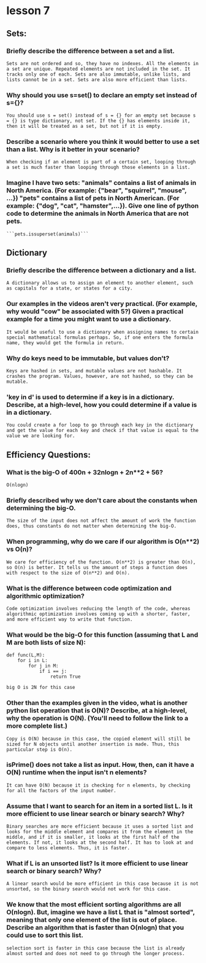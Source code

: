 # lesson 7

## Sets:

### Briefly describe the difference between a set and a list.

	Sets are not ordered and so, they have no indexes. All the elements in a set are unique. Repeated elements are not included in the set. It tracks only one of each. Sets are also immutable, unlike lists, and lists cannot be in a set. Sets are also more efficient than lists.

### Why should you use s=set() to declare an empty set instead of s={}?

	You should use s = set() instead of s = {} for an empty set because s = {} is type dictionary, not set. If the {} has elements inside it, then it will be treated as a set, but not if it is empty.

### Describe a scenario where you think it would better to use a set than a list.  Why is it better in your scenario?

	When checking if an element is part of a certain set, looping through a set is much faster than looping through those elements in a list.

### Imagine I have two sets:  "animals" contains a list of animals in North America.  (For example: {"bear", "squirrel", "mouse", ...})  "pets" contains a list of pets in North American.  (For example: {"dog", "cat", "hamster",...}).  Give one line of python code to determine the animals in North America that are not pets.

	```pets.issuperset(animals)```


## Dictionary

### Briefly describe the difference between a dictionary and a list.

	A dictionary allows us to assign an element to another element, such as capitals for a state, or states for a city.

### Our examples in the videos aren't very practical.  (For example, why would "cow" be associated with 5?)  Given a practical example for a time you might want to use a dictionary.

	It would be useful to use a dictionary when assigning names to certain special mathematical formulas perhaps. So, if one enters the formula name, they would get the formula in return. 

### Why do keys need to be immutable, but values don't?

	Keys are hashed in sets, and mutable values are not hashable. It crashes the program. Values, however, are not hashed, so they can be mutable. 

### 'key in d' is used to determine if a key is in a dictionary.  Describe, at a high-level, how you could determine if a value is in a dictionary. 

	You could create a for loop to go through each key in the dictionary and get the value for each key and check if that value is equal to the value we are looking for. 

## Efficiency Questions:

### What is the big-O of 400n + 32nlogn + 2n**2 + 56?

	O(nlogn)

### Briefly described why we don't care about the constants when determining the big-O.

	The size of the input does not affect the amount of work the function does, thus constants do not matter when determining the big-O.

### When programming, why do we care if our algorithm is O(n**2) vs O(n)?

	We care for efficiency of the function. O(n**2) is greater than O(n), so O(n) is better. It tells us the amount of steps a function does with respect to the size of O(n**2) and O(n).

### What is the difference between code optimization and algorithmic optimization?

	Code optimization involves reducing the length of the code, whereas algorithmic optimization involves coming up with a shorter, faster, and more efficient way to write that function.

### What would be the big-O for this function (assuming that L and M are both lists of size N):
```
def func(L,M):
    for i in L:
        for j in M:
            if i == j:
                return True
```	
	big O is 2N for this case

### Other than the examples given in the video, what is another python list operation that is O(N)?  Describe, at a high-level, why the operation is O(N).  (You'll need to follow the link to a more complete list.)

	Copy is O(N) because in this case, the copied element will still be sized for N objects until another insertion is made. Thus, this particular step is O(n).

### isPrime() does not take a list as input.  How, then, can it have a O(N) runtime when the input isn't n elements?

	It can have O(N) because it is checking for n elements, by checking for all the factors of the input number.

### Assume that I want to search for an item in a sorted list L.  Is it more efficient to use linear search or binary search?  Why?

	Binary searches are more efficient because it uses a sorted list and looks for the middle element and compares it from the element in the middle, and if it is smaller, it looks at the first half of the elements. If not, it looks at the second half. It has to look at and compare to less elements. Thus, it is faster.

### What if L is an unsorted list?  Is it more efficient to use linear search or binary search?  Why?

	A linear search would be more efficient in this case because it is not unsorted, so the binary search would not work for this case.

### We know that the most efficient sorting algorithms are all O(nlogn).  But, imagine we have a list L that is "almost sorted", meaning that only one element of the list is out of place.  Describe an algorithm that is faster than O(nlogn) that you could use to sort this list. 

	selection sort is faster in this case because the list is already almost sorted and does not need to go through the longer process.

	
